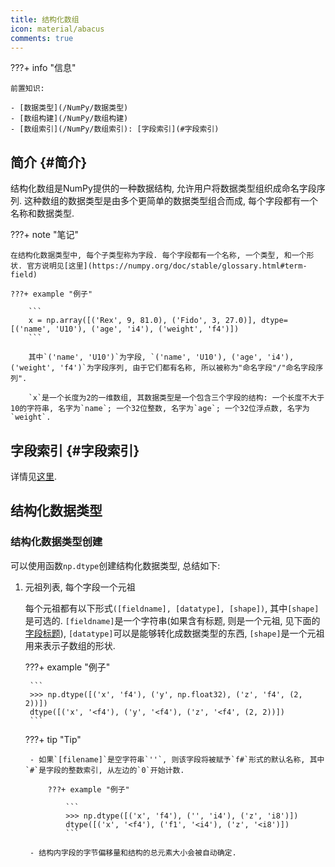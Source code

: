 ```yaml
---
title: 结构化数组
icon: material/abacus
comments: true
---
```


???+ info "信息"

    前置知识:
    
    - [数据类型](/NumPy/数据类型)
    - [数组构建](/NumPy/数组构建)
    - [数组索引](/NumPy/数组索引): [字段索引](#字段索引)
        
## 简介 {#简介}

结构化数组是NumPy提供的一种数据结构, 允许用户将数据类型组织成命名字段序列. 这种数组的数据类型是由多个更简单的数据类型组合而成, 每个字段都有一个名称和数据类型.

???+ note "笔记"

    在结构化数据类型中, 每个子类型称为字段. 每个字段都有一个名称, 一个类型, 和一个形状. 官方说明见[这里](https://numpy.org/doc/stable/glossary.html#term-field)
    
    ???+ example "例子"
    
        ```
        x = np.array([('Rex', 9, 81.0), ('Fido', 3, 27.0)], dtype=[('name', 'U10'), ('age', 'i4'), ('weight', 'f4')])
        ```
        
        其中`('name', 'U10')`为字段, `('name', 'U10'), ('age', 'i4'), ('weight', 'f4')`为字段序列, 由于它们都有名称, 所以被称为"命名字段"/"命名字段序列".
        
        `x`是一个长度为2的一维数组, 其数据类型是一个包含三个字段的结构: 一个长度不大于10的字符串, 名字为`name`; 一个32位整数, 名字为`age`; 一个32位浮点数, 名字为`weight`.
        
## 字段索引 {#字段索引}

详情见[这里](/NumPy/数组索引/#字段索引).

## 结构化数据类型

### 结构化数据类型创建

可以使用函数`np.dtype`创建结构化数据类型, 总结如下:

1. 元祖列表, 每个字段一个元祖

    每个元祖都有以下形式`([fieldname], [datatype], [shape])`, 其中`[shape]`是可选的. `[fieldname]`是一个字符串(如果含有标题, 则是一个元祖, 见下面的[字段标题](#字段标题)), `[datatype]`可以是能够转化成数据类型的东西, `[shape]`是一个元祖用来表示子数组的形状.
    
    ???+ example "例子"
    
        ```
        >>> np.dtype([('x', 'f4'), ('y', np.float32), ('z', 'f4', (2, 2))])
        dtype([('x', '<f4'), ('y', '<f4'), ('z', '<f4', (2, 2))])
        ```
        
    ???+ tip "Tip"
    
        - 如果`[filename]`是空字符串`''`, 则该字段将被赋予`f#`形式的默认名称, 其中`#`是字段的整数索引, 从左边的`0`开始计数.
        
            ???+ example "例子"
            
                ```
                >>> np.dtype([('x', 'f4'), ('', 'i4'), ('z', 'i8')])
                dtype([('x', '<f4'), ('f1', '<i4'), ('z', '<i8')])
                ```

        - 结构内字段的字节偏移量和结构的总元素大小会被自动确定.
            
    

[^1]: 结构化数组—NumPy v1.26 手册—NumPy 中文. (n.d.). Retrieved June 25, 2024, from https://numpy.com.cn/doc/stable/user/basics.rec.html